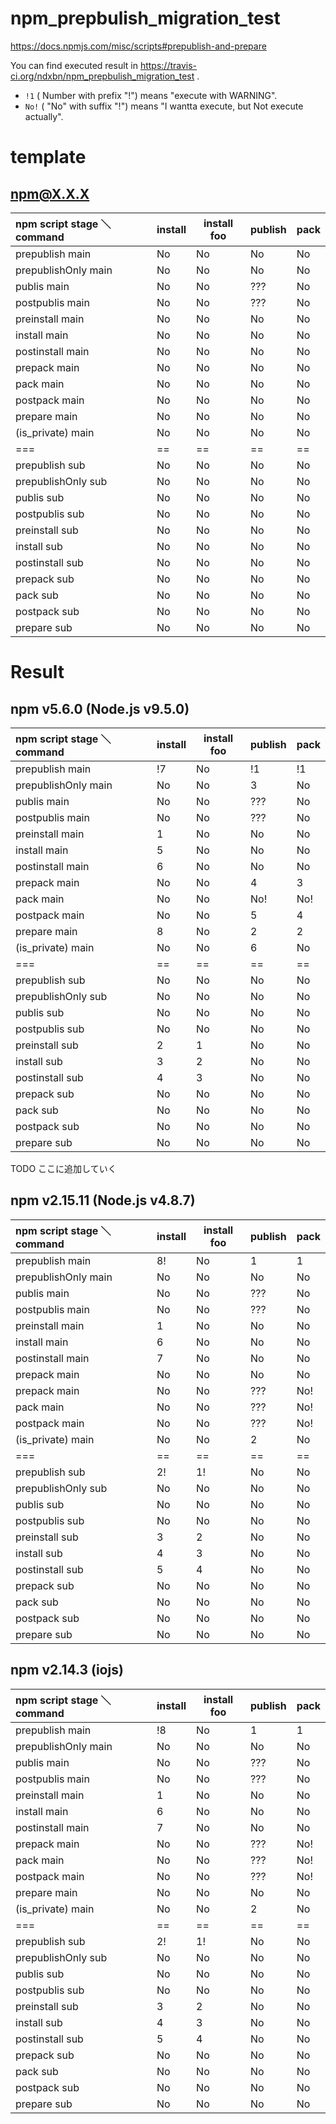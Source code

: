 # npm_prepbulish_migration_test
https://docs.npmjs.com/misc/scripts#prepublish-and-prepare

You can find executed result in https://travis-ci.org/ndxbn/npm_prepbulish_migration_test .

* `!1` ( Number with prefix "\!") means "execute with WARNING".
* `No!` ( "No" with suffix "\!") means  "I wantta execute, but Not execute actually".

# template

## npm@X.X.X

npm script stage ＼ command | install | install foo | publish | pack
:-- | --- | --- | --- | --- 
prepublish     main | No  | No  | No  | No 
prepublishOnly main | No  | No  | No  | No 
publis         main | No  | No  | ??? | No 
postpublis     main | No  | No  | ??? | No 
preinstall     main | No  | No  | No  | No 
install        main | No  | No  | No  | No 
postinstall    main | No  | No  | No  | No 
prepack        main | No  | No  | No  | No 
pack           main | No  | No  | No  | No 
postpack       main | No  | No  | No  | No 
prepare        main | No  | No  | No  | No 
(is_private)   main | No  | No  | No  | No 
===                 | ==  | ==  | ==  | == 
prepublish     sub  | No  | No  | No  | No 
prepublishOnly sub  | No  | No  | No  | No 
publis         sub  | No  | No  | No  | No 
postpublis     sub  | No  | No  | No  | No 
preinstall     sub  | No  | No  | No  | No 
install        sub  | No  | No  | No  | No 
postinstall    sub  | No  | No  | No  | No 
prepack        sub  | No  | No  | No  | No 
pack           sub  | No  | No  | No  | No 
postpack       sub  | No  | No  | No  | No 
prepare        sub  | No  | No  | No  | No 

# Result
## npm v5.6.0 (Node.js v9.5.0)

npm script stage ＼ command | install | install foo | publish | pack
:-- | --- | --- | --- | --- 
prepublish     main | !7  | No  | !1  | !1 
prepublishOnly main | No  | No  |  3  | No 
publis         main | No  | No  | ??? | No 
postpublis     main | No  | No  | ??? | No 
preinstall     main |  1  | No  | No  | No 
install        main |  5  | No  | No  | No 
postinstall    main |  6  | No  | No  | No 
prepack        main | No  | No  |  4  |  3 
pack           main | No  | No  | No! | No! 
postpack       main | No  | No  |  5  |  4 
prepare        main |  8  | No  |  2  |  2 
(is_private)   main | No  | No  |  6  | No 
===                 | ==  | ==  | ==  | == 
prepublish     sub  | No  | No  | No  | No 
prepublishOnly sub  | No  | No  | No  | No 
publis         sub  | No  | No  | No  | No 
postpublis     sub  | No  | No  | No  | No 
preinstall     sub  |  2  |  1  | No  | No 
install        sub  |  3  |  2  | No  | No 
postinstall    sub  |  4  |  3  | No  | No 
prepack        sub  | No  | No  | No  | No 
pack           sub  | No  | No  | No  | No 
postpack       sub  | No  | No  | No  | No 
prepare        sub  | No  | No  | No  | No 


TODO ここに追加していく


## npm v2.15.11 (Node.js v4.8.7)

npm script stage ＼ command | install | install foo | publish | pack
:-- | --- | --- | --- | --- 
prepublish     main |  8! | No  |  1  |  1 
prepublishOnly main | No  | No  | No  | No 
publis         main | No  | No  | ??? | No 
postpublis     main | No  | No  | ??? | No 
preinstall     main |  1  | No  | No  | No 
install        main |  6  | No  | No  | No 
postinstall    main |  7  | No  | No  | No 
prepack        main | No  | No  | No  | No 
prepack        main | No  | No  | ??? | No! 
pack           main | No  | No  | ??? | No! 
postpack       main | No  | No  | ??? | No! 
(is_private)   main | No  | No  |  2  | No 
===                 | ==  | ==  | ==  | == 
prepublish     sub  |  2! |  1! | No  | No 
prepublishOnly sub  | No  | No  | No  | No 
publis         sub  | No  | No  | No  | No 
postpublis     sub  | No  | No  | No  | No 
preinstall     sub  |  3  |  2  | No  | No 
install        sub  |  4  |  3  | No  | No 
postinstall    sub  |  5  |  4  | No  | No 
prepack        sub  | No  | No  | No  | No 
pack           sub  | No  | No  | No  | No 
postpack       sub  | No  | No  | No  | No 
prepare        sub  | No  | No  | No  | No 


## npm v2.14.3 (iojs)

npm script stage ＼ command | install | install foo | publish | pack
:-- | --- | --- | --- | --- 
prepublish     main |  !8 | No  |  1  |  1 
prepublishOnly main | No  | No  | No  | No 
publis         main | No  | No  | ??? | No 
postpublis     main | No  | No  | ??? | No 
preinstall     main |  1  | No  | No  | No 
install        main |  6  | No  | No  | No 
postinstall    main |  7  | No  | No  | No 
prepack        main | No  | No  | ??? | No! 
pack           main | No  | No  | ??? | No! 
postpack       main | No  | No  | ??? | No! 
prepare        main | No  | No  | No  | No 
(is_private)   main | No  | No  |  2  | No 
===                 | ==  | ==  | ==  | == 
prepublish     sub  |  2! |  1! | No  | No 
prepublishOnly sub  | No  | No  | No  | No 
publis         sub  | No  | No  | No  | No 
postpublis     sub  | No  | No  | No  | No 
preinstall     sub  |  3  |  2  | No  | No 
install        sub  |  4  |  3  | No  | No 
postinstall    sub  |  5  |  4  | No  | No 
prepack        sub  | No  | No  | No  | No 
pack           sub  | No  | No  | No  | No 
postpack       sub  | No  | No  | No  | No 
prepare        sub  | No  | No  | No  | No 

